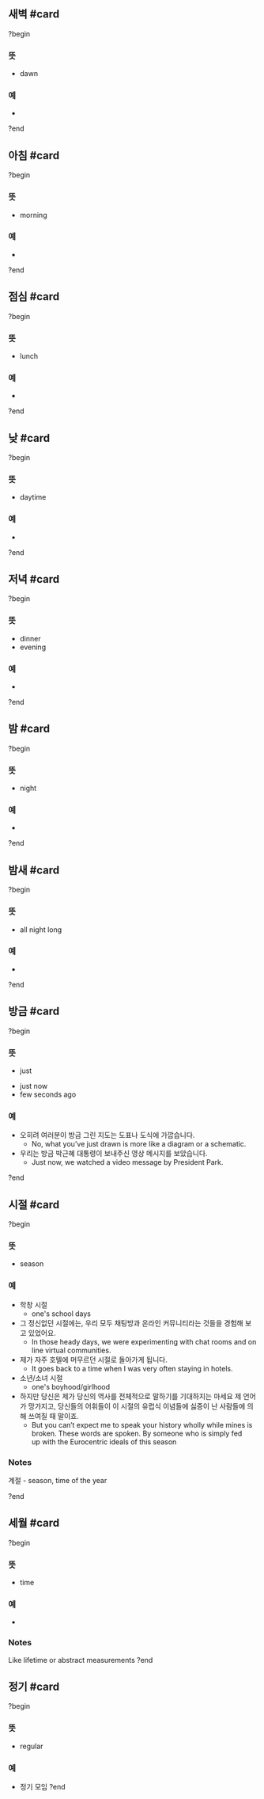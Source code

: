 ## 새벽 #card
?begin
### 뜻
- dawn
### 예
-
<!--SR:!2025-08-12,31,272-->
?end


## 아침 #card
?begin
### 뜻
- morning
### 예
-
<!--SR:!2025-07-27,11,278-->
?end


## 점심 #card
?begin
### 뜻
- lunch
### 예
-
<!--SR:!2025-10-04,76,270-->
?end


## 낮 #card
?begin
### 뜻
- daytime
### 예
-
<!--SR:!2025-08-10,28,272-->

?end



## 저녁 #card
?begin
### 뜻
- dinner
- evening
### 예
-
<!--SR:!2025-10-27,89,270-->
?end


## 밤 #card
?begin
### 뜻
- night
### 예
-
<!--SR:!2025-08-05,28,272-->
?end


## 밤새 #card
?begin
### 뜻
- all night long
### 예
-
<!--SR:!2025-08-11,30,272-->
?end


## 방금 #card
?begin
### 뜻
* just
- just now
- few seconds ago
### 예
- 오히려 여러분이 방금 그린 지도는 도표나 도식에 가깝습니다.
	- No, what you've just drawn is more like a diagram or a schematic.
- 우리는 방금 박근혜 대통령이 보내주신 영상 메시지를 보았습니다.
	- Just now, we watched a video message by President Park.
<!--SR:!2025-08-07,8,258-->
?end


## 시절 #card
?begin
### 뜻
- season
### 예
- 학창 시절
	- one's school days
- 그 정신없던 시절에는, 우리 모두 채팅방과 온라인 커뮤니티라는 것들을 경험해 보고 있었어요.
	- In those heady days, we were experimenting with chat rooms and online virtual communities.
- 제가 자주 호텔에 머무르던 시절로 돌아가게 됩니다.
	- It goes back to a time when I was very often staying in hotels.
- 소년/소녀 시절
	- one's boyhood/girlhood
- 하지만 당신은 제가 당신의 역사를 전체적으로 말하기를 기대하지는 마세요 제 언어가 망가지고, 당신들의 어휘들이 이 시절의 유럽식 이념들에 싫증이 난 사람들에 의해 쓰여질 때 말이죠.
	- But you can’t expect me to speak your history wholly while mines is broken. These words are spoken. By someone who is simply fed up with the Eurocentric ideals of this season
### Notes
계절 - season, time of the year
<!--SR:!2025-08-07,27,234-->
?end


## 세월 #card
?begin
### 뜻
- time
### 예
-
### Notes
Like lifetime or abstract measurements
?end

## 정기 #card
?begin
### 뜻
- regular
### 예
- 정기 모임
?end
